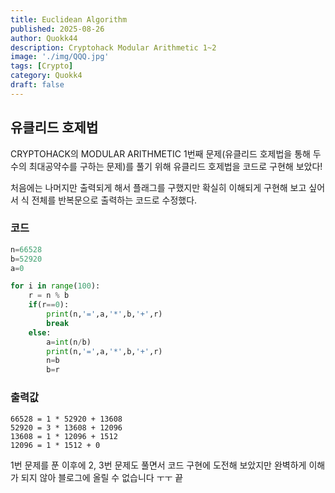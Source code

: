```yaml
---
title: Euclidean Algorithm
published: 2025-08-26
author: Quokk44
description: Cryptohack Modular Arithmetic 1~2
image: './img/QQQ.jpg'
tags: [Crypto]
category: Quokk4
draft: false
---
```



## 유클리드 호제법

CRYPTOHACK의 MODULAR ARITHMETIC 1번째 문제(유클리드 호제법을 통해 두 수의 최대공약수를 구하는 문제)를 풀기 위해 유클리드 호제법을 코드로 구현해 보았다!

처음에는 나머지만 출력되게 해서 플래그를 구했지만 확실히 이해되게 구현해 보고 싶어서 식 전체를 반복문으로 출력하는 코드로 수정했다.

### 코드

``` py
n=66528
b=52920
a=0

for i in range(100):
    r = n % b
    if(r==0):
        print(n,'=',a,'*',b,'+',r)
        break
    else:
        a=int(n/b)
        print(n,'=',a,'*',b,'+',r)
        n=b
        b=r
```

### 출력값

```
66528 = 1 * 52920 + 13608
52920 = 3 * 13608 + 12096
13608 = 1 * 12096 + 1512
12096 = 1 * 1512 + 0
```

1번 문제를 푼 이후에 2, 3번 문제도 풀면서 코드 구현에 도전해 보았지만 완벽하게 이해가 되지 않아 블로그에 올릴 수 없습니다 ㅜㅜ 끝